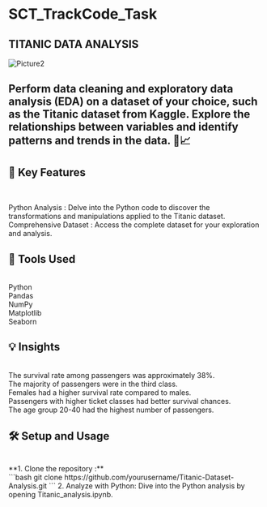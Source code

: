  # SCT_TrackCode_Task

## TITANIC DATA ANALYSIS


![Picture2](https://github.com/user-attachments/assets/fd19a6cc-2d6e-4e7c-bc91-1c179ac54c5f)





## Perform data cleaning and exploratory data analysis (EDA) on a dataset of your choice, such as the Titanic dataset from Kaggle. Explore the relationships between variables and identify patterns and trends in the data.  🚢📈


## 🚀 Key Features 
<br>  

Python Analysis : Delve into the Python code to discover the transformations and manipulations applied to the Titanic dataset.
Comprehensive Dataset : Access the complete dataset for your exploration and analysis.

## 🧰 Tools Used 
<br>
Python
<br>
Pandas
<br>
NumPy
<br>
Matplotlib
<br>
Seaborn

## 💡 Insights
<br>
The survival rate among passengers was approximately 38%.
<br>
The majority of passengers were in the third class.
<br>
Females had a higher survival rate compared to males.
<br>
Passengers with higher ticket classes had better survival chances.
<br>
The age group 20-40 had the highest number of passengers.

## 🛠️ Setup and Usage
<br>
**1. Clone the repository :**
<br>
```bash
    git clone https://github.com/yourusername/Titanic-Dataset-Analysis.git
```
2. Analyze with Python:
Dive into the Python analysis by opening Titanic_analysis.ipynb.


